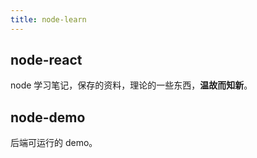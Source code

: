 ```yaml
---
title: node-learn
---
```


## node-react

node 学习笔记，保存的资料，理论的一些东西，**温故而知新**。

## node-demo

后端可运行的 demo。
